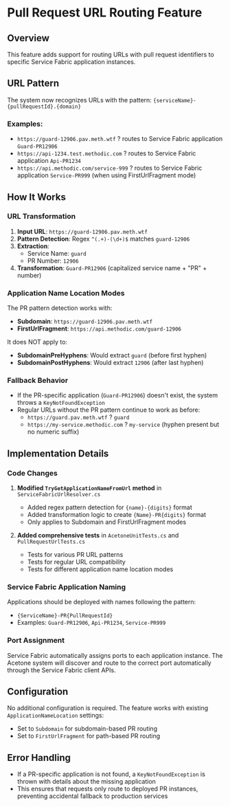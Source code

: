 # Pull Request URL Routing Feature

## Overview
This feature adds support for routing URLs with pull request identifiers to specific Service Fabric application instances.

## URL Pattern
The system now recognizes URLs with the pattern: `{serviceName}-{pullRequestId}.{domain}`

### Examples:
- `https://guard-12906.pav.meth.wtf` ? routes to Service Fabric application `Guard-PR12906`
- `https://api-1234.test.methodic.com` ? routes to Service Fabric application `Api-PR1234`
- `https://api.methodic.com/service-999` ? routes to Service Fabric application `Service-PR999` (when using FirstUrlFragment mode)

## How It Works

### URL Transformation
1. **Input URL**: `https://guard-12906.pav.meth.wtf`
2. **Pattern Detection**: Regex `^(.+)-(\d+)$` matches `guard-12906`
3. **Extraction**: 
   - Service Name: `guard`
   - PR Number: `12906`
4. **Transformation**: `Guard-PR12906` (capitalized service name + "PR" + number)

### Application Name Location Modes
The PR pattern detection works with:
- **Subdomain**: `https://guard-12906.pav.meth.wtf` 
- **FirstUrlFragment**: `https://api.methodic.com/guard-12906`

It does NOT apply to:
- **SubdomainPreHyphens**: Would extract `guard` (before first hyphen)
- **SubdomainPostHyphens**: Would extract `12906` (after last hyphen)

### Fallback Behavior
- If the PR-specific application (`Guard-PR12906`) doesn't exist, the system throws a `KeyNotFoundException`
- Regular URLs without the PR pattern continue to work as before:
  - `https://guard.pav.meth.wtf` ? `guard`
  - `https://my-service.methodic.com` ? `my-service` (hyphen present but no numeric suffix)

## Implementation Details

### Code Changes
1. **Modified `TryGetApplicationNameFromUrl` method** in `ServiceFabricUrlResolver.cs`
   - Added regex pattern detection for `{name}-{digits}` format
   - Added transformation logic to create `{Name}-PR{digits}` format
   - Only applies to Subdomain and FirstUrlFragment modes

2. **Added comprehensive tests** in `AcetoneUnitTests.cs` and `PullRequestUrlTests.cs`
   - Tests for various PR URL patterns
   - Tests for regular URL compatibility
   - Tests for different application name location modes

### Service Fabric Application Naming
Applications should be deployed with names following the pattern:
- `{ServiceName}-PR{PullRequestId}`
- Examples: `Guard-PR12906`, `Api-PR1234`, `Service-PR999`

### Port Assignment
Service Fabric automatically assigns ports to each application instance. The Acetone system will discover and route to the correct port automatically through the Service Fabric client APIs.

## Configuration
No additional configuration is required. The feature works with existing `ApplicationNameLocation` settings:
- Set to `Subdomain` for subdomain-based PR routing
- Set to `FirstUrlFragment` for path-based PR routing

## Error Handling
- If a PR-specific application is not found, a `KeyNotFoundException` is thrown with details about the missing application
- This ensures that requests only route to deployed PR instances, preventing accidental fallback to production services
